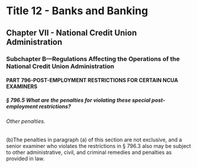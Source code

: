 
# Title 12 - Banks and Banking
## Chapter VII - National Credit Union Administration
### Subchapter B—Regulations Affecting the Operations of the National Credit Union Administration
#### PART 796-POST-EMPLOYMENT RESTRICTIONS FOR CERTAIN NCUA EXAMINERS
##### § 796.5 What are the penalties for violating these special post-employment restrictions?
###### Other penalties.

(b)The penalties in paragraph (a) of this section are not exclusive, and a senior examiner who violates the restrictions in § 796.3 also may be subject to other administrative, civil, and criminal remedies and penalties as provided in law.
